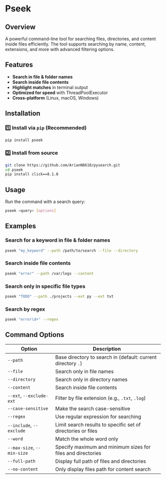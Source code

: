 # Pseek

## Overview

A powerful command-line tool for searching files, directories, and content inside files efficiently. The tool supports searching by name, content, extensions, and more with advanced filtering options.

## Features

* **Search in file & folder names**
* **Search inside file contents**
* **Highlight matches** in terminal output
* **Optimized for speed** with ThreadPoolExecutor
* **Cross-platform** (Linux, macOS, Windows)

## Installation

### **1️⃣ Install via `pip` (Recommended)**

```sh
pip install pseek
```

### **2️⃣ Install from source**

```sh
git clone https://github.com/ArianN8610/pysearch.git
cd pseek
pip install click==8.1.8
```

## Usage

Run the command with a search query:
```sh
pseek <query> [options]
```

## Examples

### Search for a keyword in file & folder names

```sh
pseek "my_keyword" --path /path/to/search --file --directory
```

### Search inside file contents

```sh
pseek "error" --path /var/logs --content
```

### Search only in specific file types

```sh
pseek "TODO" --path ./projects --ext py --ext txt
```

### Search by regex

```sh
pseek "error\d+" --regex
```

## Command Options

| Option                     | Description                                                  |
|----------------------------|--------------------------------------------------------------|
| `--path`                   | Base directory to search in (default: current directory `.`) |
| `--file`                   | Search only in file names                                    |
| `--directory`              | Search only in directory names                               |
| `--content`                | Search inside file contents                                  |
| `--ext`, `--exclude-ext`   | Filter by file extension (e.g., `.txt`, `.log`)              |
| `--case-sensitive`         | Make the search case-sensitive                               |
| `--regex`                  | Use regular expression for searching                         |
| `--include`, `--exclude`   | Limit search results to specific set of directories or files |
| `--word`                   | Match the whole word only                                    |
| `--max-size`, `--min-size` | Specify maximum and minimum sizes for files and directories  |
| `--full-path`              | Display full path of files and directories                   |
| `--no-content`             | Only display files path for content search                   |
